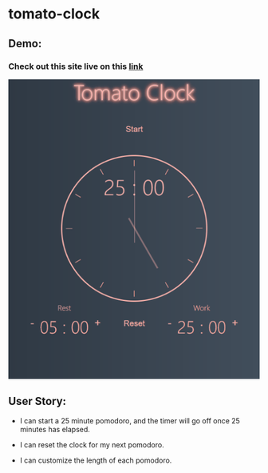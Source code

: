 # tomato-clock

## Demo: 
### Check out this site live on this [link](https://yuchiu.github.io/tomato-clock/)

![Demo](https://github.com/yuchiu/tomato-clock/blob/master/demopic.gif)

## User Story: 

- I can start a 25 minute pomodoro, and the timer will go off once 25 minutes has elapsed.

- I can reset the clock for my next pomodoro.

- I can customize the length of each pomodoro.
